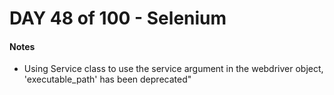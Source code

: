 # DAY 48 of 100 - Selenium


#### Notes
- Using Service class to use the service argument in the webdriver object, 'executable_path' has been deprecated"
